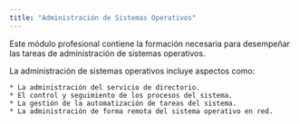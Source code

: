 ```yaml
---
title: "Administración de Sistemas Operativos"
---
```


Este módulo profesional contiene la formación necesaria para desempeñar las tareas de administración de sistemas operativos.

La administración de sistemas operativos incluye aspectos como:

    * La administración del servicio de directorio.
    * El control y seguimiento de los procesos del sistema.
    * La gestión de la automatización de tareas del sistema.
    * La administración de forma remota del sistema operativo en red.
